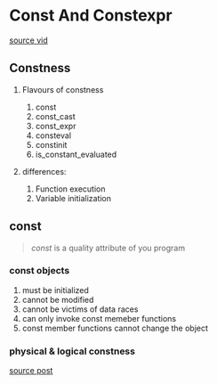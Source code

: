 # Const And Constexpr
[source vid](https://www.youtube.com/watch?v=tA6LbPyYdco) 

## Constness

1. Flavours of constness
    1. const
    2. const_cast
    3. const_expr
    4. consteval
    5. constinit
    6. is_constant_evaluated

2. differences:
    1. Function execution
    2. Variable initialization


## const

> *const* is a quality attribute of you program

### const objects

1. must be initialized
2. cannot be modified
3. cannot be victims of data races
4. can only invoke const memeber functions
5. const member functions cannot change the object

### physical & logical constness

[source post](https://stackoverflow.com/questions/3830367/difference-between-logical-and-physical-const-ness) 

